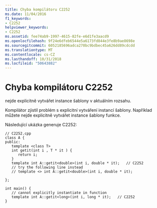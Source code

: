 ```yaml
---
title: Chyba kompilátoru C2252
ms.date: 11/04/2016
f1_keywords:
- C2252
helpviewer_keywords:
- C2252
ms.assetid: fee74ab9-1997-4615-82fe-e6d1fe3aacd9
ms.openlocfilehash: 9f24e6dfeb6544e5a6173fd844e3fe8b9ae8698e
ms.sourcegitcommit: 6052185696adca270bc9bdbec45a626dd89cdcdd
ms.translationtype: MT
ms.contentlocale: cs-CZ
ms.lasthandoff: 10/31/2018
ms.locfileid: "50643882"
---
```

# <a name="compiler-error-c2252"></a>Chyba kompilátoru C2252

nejde explicitně vytvářet instance šablony v aktuálním rozsahu.

Kompilátor zjistil problém s explicitní vytváření instancí šablony.  Například můžete nejde explicitně vytvářet instance šablony funkce.

Následující ukázka generuje C2252:

```
// C2252.cpp
class A {
public:
   template <class T>
   int getit(int i , T * it ) {
      return i;
   }
   template int A::getit<double>(int i, double * it);   // C2252
   // try the following line instead
   // template <> int A::getit<double>(int i, double * it);

};

int main() {
   // cannot explicitly instantiate in function
   template int A::getit<long>(int i, long * it);   // C2252
}
```